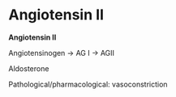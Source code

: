 ---
---
# Angiotensin II

**Angiotensin II**

Angiotensinogen → AG I → AGII

Aldosterone

Pathological/pharmacological: vasoconstriction
